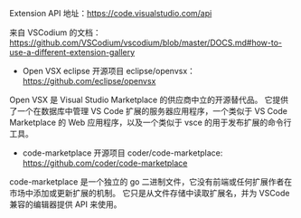 Extension API 地址：<https://code.visualstudio.com/api>

来自 VSCodium 的文档：<https://github.com/VSCodium/vscodium/blob/master/DOCS.md#how-to-use-a-different-extension-gallery>

- Open VSX eclipse 开源项目
  eclipse/openvsx：<https://github.com/eclipse/openvsx> 

Open VSX 是 Visual Studio Marketplace 的供应商中立的开源替代品。 它提供了一个在数据库中管理 VS Code 扩展的服务器应用程序，一个类似于 VS Code Marketplace 的 Web 应用程序，以及一个类似于 vsce 的用于发布扩展的命令行工具。

- code-marketplace 开源项目
  coder/code-marketplace: <https://github.com/coder/code-marketplace>

code-marketplace 是一个独立的 go 二进制文件，它没有前端或任何扩展作者在市场中添加或更新扩展的机制。 它只是从文件存储中读取扩展名，并为 VSCode 兼容的编辑器提供 API 来使用。
